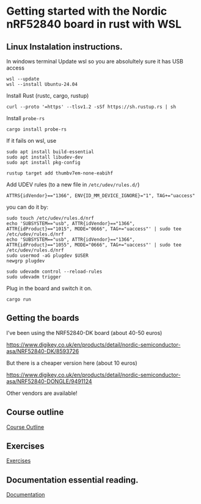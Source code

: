 # Getting started with the Nordic nRF52840 board in rust with WSL

## Linux Instalation instructions.

In windows terminal Update wsl so you are absolultely sure it has USB access
```
wsl --update
wsl --install Ubuntu-24.04
```

Install Rust (rustc, cargo, rustup)

```
curl --proto '=https' --tlsv1.2 -sSf https://sh.rustup.rs | sh
```

Install `probe-rs`

```
cargo install probe-rs
```
If it fails on wsl, use 
```
sudo apt install build-essential
sudo apt install libudev-dev
sudo apt install pkg-config
```
```
rustup target add thumbv7em-none-eabihf
```

Add UDEV rules (to a new file in `/etc/udev/rules.d/`)
```
ATTRS{idVendor}=="1366", ENV{ID_MM_DEVICE_IGNORE}="1", TAG+="uaccess"
```
you can do it by:

```
sudo touch /etc/udev/rules.d/nrf
echo 'SUBSYSTEM=="usb", ATTR{idVendor}=="1366", ATTR{idProduct}=="1015", MODE="0666", TAG+="uaccess"' | sudo tee /etc/udev/rules.d/nrf
echo 'SUBSYSTEM=="usb", ATTR{idVendor}=="1366", ATTR{idProduct}=="1055", MODE="0666", TAG+="uaccess"' | sudo tee /etc/udev/rules.d/nrf
sudo usermod -aG plugdev $USER
newgrp plugdev

sudo udevadm control --reload-rules
sudo udevadm trigger
```

Plug in the board and switch it on.

```
cargo run
```

## Getting the boards

I've been using the NRF52840-DK board (about 40-50 euros)

https://www.digikey.co.uk/en/products/detail/nordic-semiconductor-asa/NRF52840-DK/8593726

But there is a cheaper version here (about 10 euros)

https://www.digikey.co.uk/en/products/detail/nordic-semiconductor-asa/NRF52840-DONGLE/9491124

Other vendors are available!

## Course outline

[Course Outline](COURSE-OUTLINE.md)

## Exercises

[Exercises](EXERCISES.md)

## Documentation essential reading.

[Documentation](DOCUMENTATION.md)
